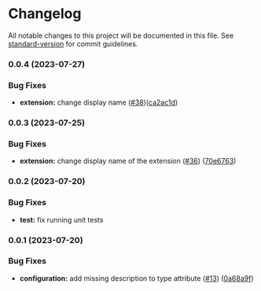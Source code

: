 # Changelog

All notable changes to this project will be documented in this file. See [standard-version](https://github.com/conventional-changelog/standard-version) for commit guidelines.

### 0.0.4 (2023-07-27)

### Bug Fixes

-   **extension:** change display name ([#38](https://github.com/SAP/vs-code-extension-for-project-credential-digger/pull/38))([ca2ac1d](https://github.com/SAP/vs-code-extension-for-project-credential-digger/commit/ca2ac1d5d1c7f6142b2fc501d2fdc49f68056cfe))

### 0.0.3 (2023-07-25)

### Bug Fixes

-   **extension:** change display name of the extension ([#36](https://github.com/SAP/vs-code-extension-for-project-credential-digger/pull/36)) ([70e6763](https://github.com/SAP/vs-code-extension-for-project-credential-digger/commit/70e676384aa760593732b5ede803a749dd28b615))

### 0.0.2 (2023-07-20)

### Bug Fixes

-   **test:** fix running unit tests

### 0.0.1 (2023-07-20)

### Bug Fixes

-   **configuration:** add missing description to type attribute ([#13](https://github.com/SAP/vs-code-extension-for-project-credential-digger/issues/13)) ([0a68a9f](https://github.com/SAP/vs-code-extension-for-project-credential-digger/commit/0a68a9fda0b21ff9608909b7fe47242827e8a2a0))
